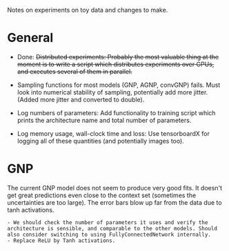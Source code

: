Notes on experiments on toy data and changes to make.

# General

- Done: ~~Distributed experiments: Probably the most valuable thing at the moment is to write a script which distributes experiments over GPUs, and executes several of them in parallel.~~

- Sampling functions for most models (GNP, AGNP, convGNP) fails. Must look into numerical stability of sampling, potentially add more jitter. (Added more jitter and converted to double).

- Log numbers of parameters: Add functionality to training script which prints the architecture name and total number of parameters.

- Log memory usage, wall-clock time and loss: Use tensorboardX for logging all of these quantities (and potentially images too).


# GNP

The current GNP model does not seem to produce very good fits. It doesn't get great predictions even close to the context set (sometimes the uncertainties are too large). The error bars blow up far from the data due to tanh activations.

    - We should check the number of parameters it uses and verify the architecture is sensible, and comparable to the other models. Should also consider switching to using FullyConnectedNetwork internally.
    - Replace ReLU by Tanh activations.
